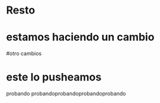 # Resto
# estamos haciendo un cambio
#otro cambios
# este lo pusheamos
probando probandoprobandoprobandoprobando 